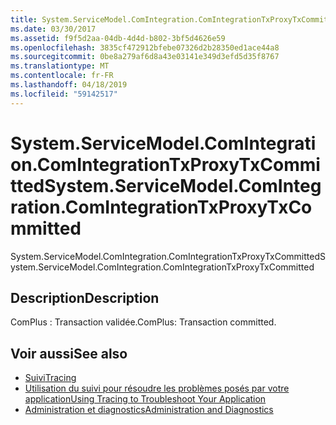 ```yaml
---
title: System.ServiceModel.ComIntegration.ComIntegrationTxProxyTxCommitted
ms.date: 03/30/2017
ms.assetid: f9f5d2aa-04db-4d4d-b802-3bf5d4626e59
ms.openlocfilehash: 3835cf472912bfebe07326d2b28350ed1ace44a8
ms.sourcegitcommit: 0be8a279af6d8a43e03141e349d3efd5d35f8767
ms.translationtype: MT
ms.contentlocale: fr-FR
ms.lasthandoff: 04/18/2019
ms.locfileid: "59142517"
---
```

# <a name="systemservicemodelcomintegrationcomintegrationtxproxytxcommitted"></a><span data-ttu-id="e37a5-102">System.ServiceModel.ComIntegration.ComIntegrationTxProxyTxCommitted</span><span class="sxs-lookup"><span data-stu-id="e37a5-102">System.ServiceModel.ComIntegration.ComIntegrationTxProxyTxCommitted</span></span>
<span data-ttu-id="e37a5-103">System.ServiceModel.ComIntegration.ComIntegrationTxProxyTxCommitted</span><span class="sxs-lookup"><span data-stu-id="e37a5-103">System.ServiceModel.ComIntegration.ComIntegrationTxProxyTxCommitted</span></span>  
  
## <a name="description"></a><span data-ttu-id="e37a5-104">Description</span><span class="sxs-lookup"><span data-stu-id="e37a5-104">Description</span></span>  
 <span data-ttu-id="e37a5-105">ComPlus : Transaction validée.</span><span class="sxs-lookup"><span data-stu-id="e37a5-105">ComPlus: Transaction committed.</span></span>  
  
## <a name="see-also"></a><span data-ttu-id="e37a5-106">Voir aussi</span><span class="sxs-lookup"><span data-stu-id="e37a5-106">See also</span></span>

- [<span data-ttu-id="e37a5-107">Suivi</span><span class="sxs-lookup"><span data-stu-id="e37a5-107">Tracing</span></span>](../../../../../docs/framework/wcf/diagnostics/tracing/index.md)
- [<span data-ttu-id="e37a5-108">Utilisation du suivi pour résoudre les problèmes posés par votre application</span><span class="sxs-lookup"><span data-stu-id="e37a5-108">Using Tracing to Troubleshoot Your Application</span></span>](../../../../../docs/framework/wcf/diagnostics/tracing/using-tracing-to-troubleshoot-your-application.md)
- [<span data-ttu-id="e37a5-109">Administration et diagnostics</span><span class="sxs-lookup"><span data-stu-id="e37a5-109">Administration and Diagnostics</span></span>](../../../../../docs/framework/wcf/diagnostics/index.md)
